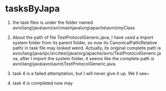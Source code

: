 # tasksByJapa

1. the task files is under the folder named avro\lang\java\avro\src\main\java\org\apache\avro\myClass

2. About the path of file TestProtocolGeneric.java, I have used a import system folder from its parent folder, so now its CanonicalPath(Relative path) in task file may looked weird. 
Actually, its original complete path is avro/lang/java/ipc/src/test/java/org/apache/avro/TestProtocolGeneric.java, 
after I import the system folder, it seems like the complete path is avro\lang\java\avro\avro\TestProtocolGeneric.java. 

3. task 4 is a failed attemptation, but I will never give it up. We ll see~ 

4. task 4 is completed now may
